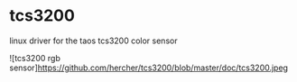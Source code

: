 tcs3200
=======

linux driver for the taos tcs3200 color sensor

![tcs3200 rgb sensor]https://github.com/hercher/tcs3200/blob/master/doc/tcs3200.jpeg
